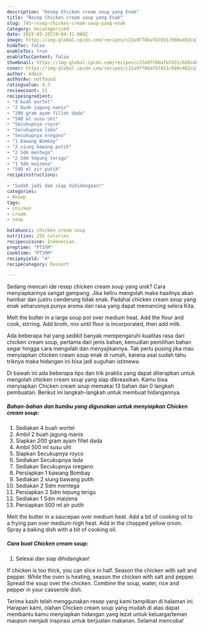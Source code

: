 ```yaml
---
description: "Resep Chicken cream soup yang Enak"
title: "Resep Chicken cream soup yang Enak"
slug: 745-resep-chicken-cream-soup-yang-enak
category: Uncategorized
date: 2022-03-28T19:04:31.080Z
image: https://img-global.cpcdn.com/recipes/c22a9ff8bafb7d31/680x482cq70/chicken-cream-soup-foto-resep-utama.jpg
hideToc: false
enableToc: true
enableTocContent: false
thumbnail: https://img-global.cpcdn.com/recipes/c22a9ff8bafb7d31/680x482cq70/chicken-cream-soup-foto-resep-utama.jpg
cover: https://img-global.cpcdn.com/recipes/c22a9ff8bafb7d31/680x482cq70/chicken-cream-soup-foto-resep-utama.jpg
author: Admin
authorAv: notfound
ratingvalue: 4.3
reviewcount: 21
recipeingredient:
- "4 buah wortel"
- "2 buah jagung manis"
- "200 gram ayam fillet dada"
- "500 ml susu uht"
- "Secukupnya royco"
- "Secukupnya lada"
- "Secukupnya oregano"
- "1 bawang Bombay"
- "2 siung bawang putih"
- "2 Sdm mentega"
- "2 Sdm tepung terigu"
- "1 Sdm maizena"
- "500 ml air putih"
recipeinstructions:

- "Sudah jadi dan siap dihidangkan!"
categories:
- Resep
tags:
- chicken
- cream
- soup

katakunci: chicken cream soup 
nutrition: 255 calories
recipecuisine: Indonesian
preptime: "PT35M"
cooktime: "PT39M"
recipeyield: "4"
recipecategory: Dessert

---
```





Sedang mencari ide resep chicken cream soup yang unik? Cara menyiapkannya sangat gampang. Jika keliru mengolah maka hasilnya akan hambar dan justru cenderung tidak enak. Padahal chicken cream soup yang enak seharusnya punya aroma dan rasa yang dapat memancing selera Kita.





Melt the butter in a large soup pot over medium heat. Add the flour and cook, stirring. Add broth, mix until flour is incorporated, then add milk.

Ada beberapa hal yang sedikit banyak mempengaruhi kualitas rasa dari chicken cream soup, pertama dari jenis bahan, kemudian pemilihan bahan segar hingga cara mengolah dan menyajikannya. Tak perlu pusing jika mau menyiapkan chicken cream soup enak di rumah, karena asal sudah tahu triknya maka hidangan ini bisa jadi suguhan istimewa.






Di bawah ini ada beberapa tips dan trik praktis yang dapat diterapkan untuk mengolah chicken cream soup yang siap dikreasikan. Kamu bisa menyiapkan Chicken cream soup memakai 13 bahan dan 0 langkah pembuatan. Berikut ini langkah-langkah untuk membuat hidangannya.

<!--inarticleads1-->

##### Bahan-bahan dan bumbu yang digunakan untuk menyiapkan Chicken cream soup:

1. Sediakan 4 buah wortel
1. Ambil 2 buah jagung manis
1. Siapkan 200 gram ayam fillet dada
1. Ambil 500 ml susu uht
1. Siapkan Secukupnya royco
1. Sediakan Secukupnya lada
1. Sediakan Secukupnya oregano
1. Persiapkan 1 bawang Bombay
1. Sediakan 2 siung bawang putih
1. Sediakan 2 Sdm mentega
1. Persiapkan 2 Sdm tepung terigu
1. Sediakan 1 Sdm maizena
1. Persiapkan 500 ml air putih


Melt the butter in a saucepan over medium heat. Add a bit of cooking oil to a frying pan over medium-high heat. Add in the chopped yellow onion. Spray a baking dish with a bit of cooking oil. 

<!--inarticleads2-->

##### Cara buat Chicken cream soup:


1. Selesai dan siap dihidangkan!

If chicken is too thick, you can slice in half. Season the chicken with salt and pepper. While the oven is heating, season the chicken with salt and pepper. Spread the soup over the chicken. Combine the soup, water, rice and pepper in your casserole dish. 

Terima kasih telah menggunakan resep yang kami tampilkan di halaman ini. Harapan kami, olahan Chicken cream soup yang mudah di atas dapat membantu kamu menyiapkan hidangan yang lezat untuk keluarga/teman maupun menjadi inspirasi untuk berjualan makanan. Selamat mencoba!
